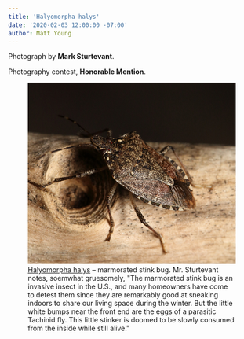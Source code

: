```yaml
---
title: 'Halyomorpha halys'
date: '2020-02-03 12:00:00 -07:00'
author: Matt Young
---
```

Photograph by **Mark Sturtevant**.

Photography contest, **Honorable Mention**.

<figure> 
<img src="/uploads/2020/Sturtevant.Halyomorpha_halys.JPG" alt="Marmorated stink bug"/>
<figcaption><a href="http://ento.psu.edu/extension/factsheets/brown-marmorated-stink-bug">Halyomorpha halys</a> &ndash; marmorated stink bug. Mr. Sturtevant notes, soemwhat gruesomely, "The marmorated stink bug is an invasive insect in the U.S., and many homeowners have come to detest them since they are remarkably good at sneaking indoors to share our living space during the winter. But the little white bumps near the front end are the eggs of a parasitic Tachinid fly. This little stinker is doomed to be slowly consumed from the inside while still alive."</figcaption>
</figure>
